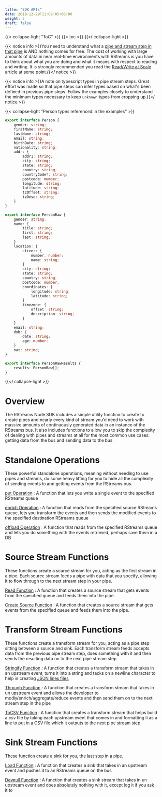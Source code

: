 ```yaml
---
title: "SDK APIs"
date: 2018-12-29T11:02:05+06:00
weight: 3
draft: false
---
```


{{< collapse-light "ToC" >}}
{{< toc  >}}
{{</ collapse-light >}}

{{< notice info >}}You need to understand what a [pipe and stream step in that pipe](../streams-primer) is AND 
nothing comes for free.  The cost of working with large amounts of data in near real-time environments
with RStreams is you have to think about what you are doing and what it means with respect to
reading and writing.  It is strongly recommended you read the [Read/Write at Scale](../read-write-scale) 
article at some point.{{</ notice >}}

{{< notice info >}}A note on typescript types in pipe stream steps.  Great effort was made so that pipe steps
can infer types based on what's been defined in previous pipe steps.  Follow the examples closely
to understand the minimum types necessary to keep `unknown` types from cropping up.{{</ notice >}}

{{< collapse-light "Person types referenced in the examples" >}}
```typescript {linenos=inline}
export interface Person {
    gender: string;
    firstName: string;
    lastName: string;
    email: string;
    birthDate: string;
    nationality: string;
    addr: {
        addr1: string;
        city: string;
        state: string;
        country: string;
        countryCode?: string;
        postcode: number;
        longitude: string;
        latitude: string;
        tzOffset: string;
        tzDesc: string;
    }
}

export interface PersonRaw {
    gender: string;
    name: {
        title: string;
        first: string;
        last: string;
    }
    location: {
        street: {
            number: number;
            name: string;
        }
        city: string;
        state: string;
        country: string;
        postcode: number;
        coordinates: {
            longitude: string;
            latitude: string;
        }
        timezone: {
            offset: string;
            description: string;
        }
    }
    email: string;
    dob: {
        date: string;
        age: number;
    }
    nat: string;
}

export interface PersonRawResults {
    results: PersonRaw[];
}
```
{{</ collapse-light >}}

# Overview
The RStreams Node SDK includes a simple utility function to create to create pipes and nearly every kind of stream
you'd need to work with massive amounts of continuously generated data in an instance of the RStreams bus.  It
also includes functions to allow you to skip the complexity of dealing with pipes and streams at all for the
most common use cases: getting data from the bus and sending data to the bus.

# Standalone Operations
These powerful standalone operations, meaning without needing to use pipes and streams, do some heavy lifting for you to 
hide all the complexity of sending events to and getting events from the RStreams bus.

[put Operation](./standalone-ops/put)
: A function that lets you write a single event to the specified RStreams queue

[enrich Operation](./standalone-ops/enrich)
: A function that reads from the specified source RStreams queue, lets you transform the events and then sends the 
modified events to the specified destination RStreams queue

[offload Operation](./standalone-ops/offload)
: A function that reads from the specified RStreams queue and lets you do something with the events retrieved, perhaps save them in a DB

# Source Stream Functions
These functions create a source stream for you, acting as the first stream in a pipe.  Each source stream feeds a pipe with data that 
you specify, allowing it to flow through to the next stream step in your pipe.

[Read Function](./source-streams/read)
: A function that creates a source stream that gets events from the specified queue and feeds them into the pipe.

[Create Source Function](./source-streams/createsource)
: A function that creates a source stream that gets events from the specified queue and feeds them into the pipe.

# Transform Stream Functions
These functions create a transform stream for you, acting as a pipe step sitting between a source and sink.  Each transform
stream feeds accepts data from the previous pipe stream step, does something with it and then sends the resulting data
on to the next pipe stream step.

[Stringify Function](./transform-streams/stringify)
: A function that creates a transform stream that takes in an upstream event, turns it into a string and tacks on a newline
character to help in creating [JSON lines files](https://jsonlines.org/)

[Through Function](./transform-streams/through)
: A function that creates a transform stream that takes in un upstream event and allows the developer to modiy/enrich/aggregate/reduce
events and then send them on to the next stream step in the pipe

[ToCSV Function](./transform-streams/tocsv)
: A function that creates a transform stream that helps build a csv file by taking each upstream event that comes in and
formatting it as a line to put in a CSV file which it outputs to the next pipe stream step

# Sink Stream Functions
These function create a sink for you, the last step in a pipe.

[Load Function](./sink-streams/load)
: A function that creates a sink that takes in an upstream event and pushes it to an RStreams queue on the bus

[Devnull Function](./sink-streams/devnull)
: A function that creates a sink stream that takes in un upstream event and does absolutely nothing with it,
except log it if you ask it to